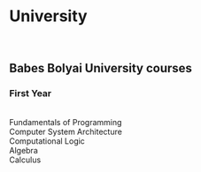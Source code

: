 <h1>University</h1>
<br>
<h2>Babes Bolyai University courses</h2>
<h3>First Year</h3>
<br>
Fundamentals of Programming
<br>
Computer System Architecture
<br>
Computational Logic
<br>
Algebra
<br>
Calculus
